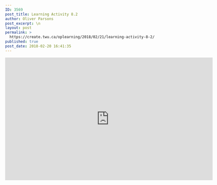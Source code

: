 ```yaml
---
ID: 3569
post_title: Learning Activity 8.2
author: Oliver Parsons
post_excerpt: \n
layout: post
permalink: >
  https://create.twu.ca/oplearning/2018/02/21/learning-activity-8-2/
published: true
post_date: 2018-02-20 16:41:35
---
```

<iframe width="676" height="400" scrolling="no" frameborder="no" src="https://w.soundcloud.com/player/?visual=true&#038;url=https%3A%2F%2Fapi.soundcloud.com%2Ftracks%2F402748476&%23038;show_artwork=true&%23038;maxwidth=676&%23038;maxheight=1000&%23038;dnt=1"></iframe>